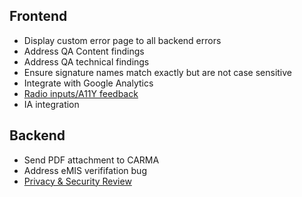 ## Frontend
- Display custom error page to all backend errors
- Address QA  Content findings
- Address QA technical findings
- Ensure signature names match exactly but are not case sensitive
- Integrate with Google Analytics
- [Radio inputs/A11Y feedback](https://github.com/department-of-veterans-affairs/va.gov-team/issues/9174)
- IA integration

## Backend
- Send PDF attachment to CARMA
- Address eMIS verififation bug
- [Privacy & Security Review](https://github.com/department-of-veterans-affairs/va.gov-team-sensitive/issues/117)
